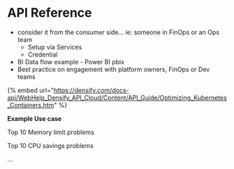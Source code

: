 # API Reference

* consider it from the consumer side… ie: someone in FinOps or an Ops team
  * Setup via Services
  * Credential
* BI Data flow example - Power BI pbix
* Best practice on engagement with platform owners, FinOps or Dev teams

{% embed url="https://densify.com/docs-api/WebHelp_Densify_API_Cloud/Content/API_Guide/Optimizing_Kubernetes_Containers.htm" %}

**Example Use case**

Top 10 Memory limit problems

Top 10 CPU savings problems

...


